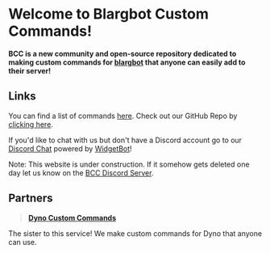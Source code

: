 # Welcome to Blargbot Custom Commands!
<siteline><b>BCC is a new community and open-source repository dedicated to making custom commands for <a href="https://blargbot.xyz">blargbot</a> that anyone can easily add to their server!</b></siteline>

## Links
You can find a list of commands [here](/commands).
Check out our GitHub Repo by [clicking here](https://github.com/BlargbotCC/Blargbot-Custom-Commands).

If you'd like to chat with us but don't have a Discord account go to our [Discord Chat](/chat) powered by [WidgetBot](https://widgetbot.io)!

 Note: This website is under construction. If it somehow gets deleted one day let us know on the [BCC Discord Server](https://discord.gg/wFBYUXS).
## Partners
> [**Dyno Custom Commands**](https://dynocc.tk) 

The sister to this service! We make custom commands for Dyno that anyone can use.

